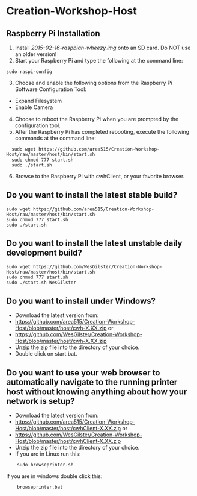 Creation-Workshop-Host
======================

Raspberry Pi Installation
-------------------------
1. Install _2015-02-16-raspbian-wheezy.img_ onto an SD card. Do NOT use an older version!
2. Start your Raspberry Pi and type the following at the command line:
```
sudo raspi-config
```
3. Choose and enable the following options from the Raspberry Pi Software Configuration Tool:
 * Expand Filesystem
 * Enable Camera
4. Choose to reboot the Raspberry Pi when you are prompted by the configuration tool.
5. After the Raspberry Pi has completed rebooting, execute the following commands at the command line:
```
  sudo wget https://github.com/area515/Creation-Workshop-Host/raw/master/host/bin/start.sh
  sudo chmod 777 start.sh
  sudo ./start.sh
```
6. Browse to the Raspberry Pi with cwhClient, or your favorite browser.

Do you want to install the latest stable build?
-------------------------------------------------------------------------------
```
sudo wget https://github.com/area515/Creation-Workshop-Host/raw/master/host/bin/start.sh
sudo chmod 777 start.sh
sudo ./start.sh
```

Do you want to install the latest unstable daily development build?
-------------------------------------------------------------------------------
```
sudo wget https://github.com/WesGilster/Creation-Workshop-Host/raw/master/host/bin/start.sh
sudo chmod 777 start.sh
sudo ./start.sh WesGilster
```

Do you want to install under Windows?
------------------------------------------
* Download the latest version from: 
* https://github.com/area515/Creation-Workshop-Host/blob/master/host/cwh-X.XX.zip
 or
* https://github.com/WesGilster/Creation-Workshop-Host/blob/master/host/cwh-X.XX.zip
* Unzip the zip file into the directory of your choice.
* Double click on start.bat.

Do you want to use your web browser to automatically navigate to the running printer host without knowing anything about how your network is setup?
----------------------------------------------------------------------
* Download the latest version from:
* https://github.com/area515/Creation-Workshop-Host/blob/master/host/cwhClient-X.XX.zip
 or
* https://github.com/WesGilster/Creation-Workshop-Host/blob/master/host/cwhClient-X.XX.zip
* Unzip the zip file into the directory of your choice.
* If you are in Linux run this:
````````
	sudo browseprinter.sh
````````
If you are in windows double click this:
````````
	browseprinter.bat
````````
